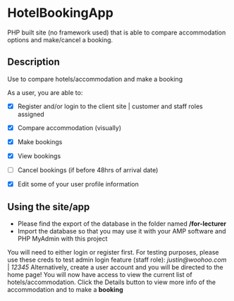 # HotelBookingApp
 PHP built site (no framework used) that is able to compare accommodation options and make/cancel a booking. 

 
## Description

Use to compare hotels/accommodation and make a booking

As a user, you are able to:

- [x] Register and/or login to the client site | customer and staff roles assigned
- [x] Compare accommodation (visually)
- [x] Make bookings
- [x] View bookings
- [ ] Cancel bookings (if before 48hrs of arrival date)
- [x] Edit some of your user profile information


## Using the site/app

- Please find the export of the database in the folder named **/for-lecturer**
- Import the database so that you may use it with your AMP software and PHP MyAdmin with this project

You will need to either login or register first. For testing purposes, please use these creds to test admin login feature (staff role): _justin@woohoo.com_ | _12345_
Alternatively, create a user account and you will be directed to the home page!
You will now have access to view the current list of hotels/accommodation.
Click the Details button to view more info of the accommodation and to make a **booking**